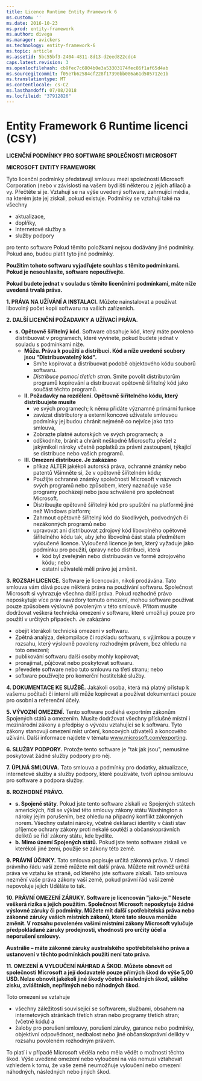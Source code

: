 ```yaml
---
title: Licence Runtime Entity Framework 6
ms.custom: ''
ms.date: 2016-10-23
ms.prod: entity-framework
ms.author: divega
ms.manager: avickers
ms.technology: entity-framework-6
ms.topic: article
ms.assetid: 5bc55bf3-2404-4811-8d13-d2eed822cdc4
caps.latest.revision: 3
ms.openlocfilehash: cb9fec7c6804b0e3a53303174fec86f1af65d4ab
ms.sourcegitcommit: f05e7b62584cf228f17390bb086a61d505712e1b
ms.translationtype: MT
ms.contentlocale: cs-CZ
ms.lasthandoff: 07/08/2018
ms.locfileid: "37912826"
---
```

# <a name="entity-framework-6-runtime-license-enu"></a>Entity Framework 6 Runtime licenci (CSY)
**LICENČNÍ PODMÍNKY PRO SOFTWARE SPOLEČNOSTI MICROSOFT**

**MICROSOFT ENTITY FRAMEWORK**

Tyto licenční podmínky představují smlouvu mezi společností Microsoft Corporation (nebo v závislosti na vašem bydlišti některou z jejích afilací) a vy. Přečtěte si je. Vztahují se na výše uvedený software, zahrnující média, na kterém jste jej získali, pokud existuje. Podmínky se vztahují také na všechny

-   aktualizace,
-   doplňky,
-   Internetové služby a
-   služby podpory

pro tento software Pokud těmito položkami nejsou dodávány jiné podmínky. Pokud ano, budou platit tyto jiné podmínky.

**Použitím tohoto softwaru vyjadřujete souhlas s těmito podmínkami. Pokud je nesouhlasíte, software nepoužívejte.**

**Pokud budete jednat v souladu s těmito licenčními podmínkami, máte níže uvedená trvalá práva.**

**1.    PRÁVA NA UŽÍVÁNÍ A INSTALACI.** Můžete nainstalovat a používat libovolný počet kopií softwaru na vašich zařízeních.

**2.    DALŠÍ LICENČNÍ POŽADAVKY A UŽÍVACÍ PRÁVA.**

-   **s.    Opětovně šiřitelný kód.** Software obsahuje kód, který máte povoleno distribuovat v programech, které vyvinete, pokud budete jednat v souladu s podmínkami níže.
    -   **Můžu.      Práva k použití a distribuci. Kód a níže uvedené soubory jsou "Distribuovatelný kód".**
        -   Smíte kopírovat a distribuovat podobě objektového kódu souborů softwaru.
        -   *Distribuce pomocí třetích stran*. Smíte povolit distributorům programů kopírování a distribuovat opětovně šiřitelný kód jako součást těchto programů.
    -   **II.    Požadavky na rozdělení. Opětovně šiřitelného kódu, který distribuujete musíte**
        -   ve svých programech; k němu přidáte významné primární funkce
        -   zavázat distributory a externí koncové uživatele smlouvou podmínky jej budou chránit nejméně co nejvíce jako tato smlouva,
        -   Zobrazte platné autorských ve svých programech; a
        -   odškodníte, bránit a chránit neškodné Microsoftu přešel z jakýmikoli nároky včetně poplatků za právní zastoupení, týkající se distribuce nebo vašich programů.
    -   **III.   Omezení distribuce. Je zakázáno**
        -   příkaz ALTER jakékoli autorská práva, ochranné známky nebo patentů Všimněte si, že v opětovně šiřitelném kódu;
        -   Použijte ochranné známky společnosti Microsoft v názvech svých programů nebo způsobem, který naznačuje vaše programy pocházejí nebo jsou schválené pro společnost Microsoft.
        -   Distribuujte opětovně šiřitelný kód pro spuštění na platformě jiné než Windows platform;
        -   Zahrnout opětovně šiřitelný kód do škodlivých, podvodných či nezákonných programů nebo
        -   upravovat ani distribuovat zdrojový kód libovolného opětovně šiřitelného kódu tak, aby jeho libovolná část stala předmětem vyloučené licence. Vyloučená licence je ten, který vyžaduje jako podmínku pro použití, úpravy nebo distribuci, která
            -   kód byl zveřejněn nebo distribuován ve formě zdrojového kódu; nebo
            -   ostatní uživatelé měli právo jej změnit.

**3.    ROZSAH LICENCE.** Software je licencován, nikoli prodávána. Tato smlouva vám dává pouze některá práva na používání softwaru. Společnost Microsoft si vyhrazuje všechna další práva. Pokud rozhodné právo neposkytuje více práv navzdory tomuto omezení, mohou software používat pouze způsobem výslovně povoleným v této smlouvě. Přitom musíte dodržovat veškerá technická omezení v softwaru, které umožňují pouze pro použití v určitých případech. Je zakázáno

-   obejít kterákoli technická omezení v softwaru.
-   Zpětná analýza, dekompilace či rozkladu softwaru, s výjimkou a pouze v rozsahu, který výslovně povoleny rozhodným právem, bez ohledu na toto omezení;
-   publikování softwaru další osoby mohly kopírovat;
-   pronajímat, půjčovat nebo poskytovat softwaru.
-   převedete software nebo tuto smlouvu na třetí stranu; nebo
-   software používejte pro komerční hostitelské služby.

**4.    DOKUMENTACE KE SLUŽBĚ.** Jakákoli osoba, která má platný přístup k vašemu počítači či interní síti může kopírovat a používat dokumentaci pouze pro osobní a referenční účely.

**5.    VÝVOZNÍ OMEZENÍ.** Tento software podléhá exportním zákonům Spojených států a omezením. Musíte dodržovat všechny příslušné místní i mezinárodní zákony a předpisy o vývozu vztahující se k softwaru. Tyto zákony stanovují omezení míst určení, koncových uživatelů a koncového užívání. Další informace najdete v tématu www.microsoft.com/exporting.

**6.    SLUŽBY PODPORY.** Protože tento software je "tak jak jsou", nemusíme poskytovat žádné služby podpory pro něj.

**7.    ÚPLNÁ SMLOUVA.** Tato smlouva a podmínky pro dodatky, aktualizace, internetové služby a služby podpory, které používáte, tvoří úplnou smlouvu pro software a podpora služby.

**8.    ROZHODNÉ PRÁVO.**

-   **s.    Spojené státy**. Pokud jste tento software získali ve Spojených státech amerických, řídí se výklad této smlouvy zákony státu Washington a nároky jejím porušením, bez ohledu na případný konflikt zákonných norem. Všechny ostatní nároky, včetně deklarací identity v části stav příjemce ochrany zákony proti nekalé soutěži a občanskoprávních deliktů se řídí zákony státu, kde bydlíte.
-   **b.    Mimo území Spojených států.** Pokud jste tento software získali ve kterékoli jiné zemi, použije se zákony této země.

**9.    PRÁVNÍ ÚČINKY.** Tato smlouva popisuje určitá zákonná práva. V rámci právního řádu vaší země můžete mít další práva. Můžete mít rovněž určitá práva ve vztahu ke straně, od kterého jste software získali. Tato smlouva nezmění vaše práva zákony vaší země, pokud právní řád vaší země nepovoluje jejich Uděláte to tak.

**10.   PRÁVNÍ OMEZENÍ ZÁRUKY. Software je licencován "jako-je." Nesete veškerá rizika s jejich použitím. Společnost Microsoft neposkytuje žádné výslovné záruky či podmínky. Můžete mít další spotřebitelská práva nebo zákonné záruky vašich místních zákonů, které tato slouva menůže změnit. V rozsahu povoleném vašimi místními zákony Microsoft vylučuje předpokládané záruky prodejnosti, vhodnosti pro určitý účel a neporušení smlouvy.**

**Austrálie – máte zákonné záruky australského spotřebitelského práva a ustanovení v těchto podmínkách použití není tato práva.**

**11.   OMEZENÍ A VYLOUČENÍ NÁHRAD A ŠKOD. Můžete obnovit od společnosti Microsoft a její dodavatelé pouze přímých škod do výše 5,00 USD. Nelze obnovit jakékoli jiné škody včetně následných škod, ušlého zisku, zvláštních, nepřímých nebo náhodných škod.**

Toto omezení se vztahuje

-   všechny záležitosti související se softwarem, službami, obsahem na internetových stránkách třetích stran nebo programy třetích stran; (včetně kódu) a
-   žaloby pro porušení smlouvy, porušení záruky, garance nebo podmínky, objektivní odpovědnost, nedbalost nebo jiné občanskoprávní delikty v rozsahu povoleném rozhodným právem.

To platí i v případě Microsoft věděla nebo měla vědět o možnosti těchto škod. Výše uvedené omezení nebo vyloučení na vás nemusí vztahovat vzhledem k tomu, že vaše země neumožňuje vyloučení nebo omezení náhodných, následných nebo jiných škod.
